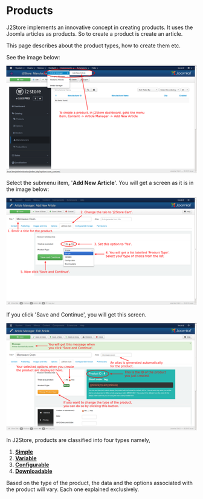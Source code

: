 # Products

J2Store implements an innovative concept in creating products. It uses the Joomla articles as products. So to create a product is  create an article.

This page describes about the product types, how to create them etc.

See the image below:

![Add Product](product_create_1.png)

Select the submenu item, '**Add New Article**'. You will get a screen as it is in the image below:

![Create Product 2](product_create_2.png)

If you click 'Save and Continue', you will get this screen. 

![Create Product 3](product_create_3.png)

In J2Store, products are classified into four types namely,

1. **[Simple](http://j2store.gitbooks.io/user-guide/content/#simple_product.html)**
2. **[Variable](http://j2store.gitbooks.io/user-guide/content/variable_product.html)**
3. **[Configurable](http://j2store.gitbooks.io/user-guide/content/configurable_product.html)**
4. **[Downloadable](http://j2store.gitbooks.io/user-guide/content/downloadable_product.html)**

Based on the type of the product, the data and the options associated with the product will vary. Each one explained exclusively.